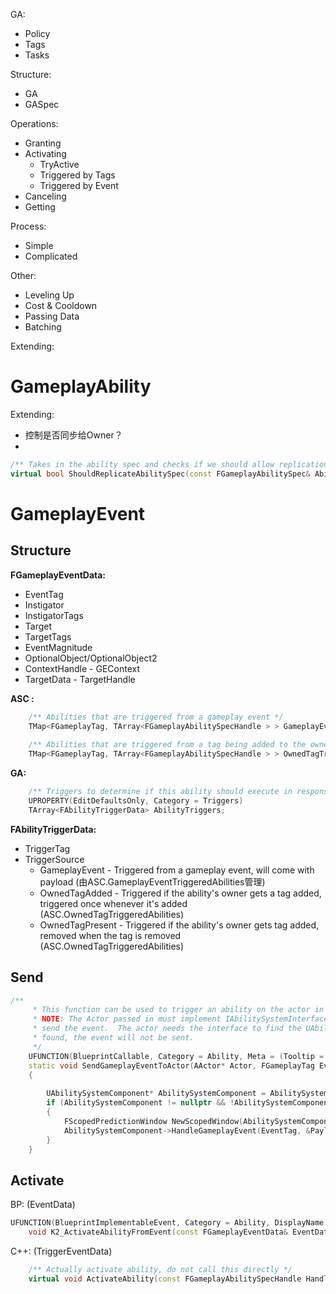 



GA:
* Policy
* Tags
* Tasks

Structure:
* GA
* GASpec

Operations:
* Granting
* Activating
  * TryActive
  * Triggered by Tags
  * Triggered by Event
* Canceling
* Getting

Process:
* Simple
* Complicated

Other:
* Leveling Up
* Cost & Cooldown
* Passing Data
* Batching

Extending:


# GameplayAbility

Extending:

* 控制是否同步给Owner？
* 
```c++
/** Takes in the ability spec and checks if we should allow replication on the ability spec, this will NOT stop replication of the ability UObject just the spec inside the UAbilitySystemComponenet ActivatableAbilities for this ability */
virtual bool ShouldReplicateAbilitySpec(const FGameplayAbilitySpec& AbilitySpec) const
```


# GameplayEvent

## Structure

**FGameplayEventData:**
* EventTag
* Instigator
* InstigatorTags
* Target
* TargetTags
* EventMagnitude
* OptionalObject/OptionalObject2
* ContextHandle - GEContext
* TargetData - TargetHandle


**ASC :** 
```c++
    /** Abilities that are triggered from a gameplay event */
	TMap<FGameplayTag, TArray<FGameplayAbilitySpecHandle > > GameplayEventTriggeredAbilities;
	
	/** Abilities that are triggered from a tag being added to the owner */
	TMap<FGameplayTag, TArray<FGameplayAbilitySpecHandle > > OwnedTagTriggeredAbilities;
```

**GA:**


```c++
	/** Triggers to determine if this ability should execute in response to an event */
	UPROPERTY(EditDefaultsOnly, Category = Triggers)
	TArray<FAbilityTriggerData> AbilityTriggers;
```

**FAbilityTriggerData:**

* TriggerTag
* TriggerSource
  * GameplayEvent - Triggered from a gameplay event, will come with payload (由ASC.GameplayEventTriggeredAbilities管理)
  * OwnedTagAdded - Triggered if the ability's owner gets a tag added, triggered once whenever it's added (ASC.OwnedTagTriggeredAbilities)
  * OwnedTagPresent - Triggered if the ability's owner gets tag added, removed when the tag is removed (ASC.OwnedTagTriggeredAbilities)


## Send

```c++
/**
	 * This function can be used to trigger an ability on the actor in question with useful payload data.
	 * NOTE: The Actor passed in must implement IAbilitySystemInterface! or else this function will silently fail to
	 * send the event.  The actor needs the interface to find the UAbilitySystemComponent, and if the component isn't
	 * found, the event will not be sent.
	 */
	UFUNCTION(BlueprintCallable, Category = Ability, Meta = (Tooltip = "This function can be used to trigger an ability on the actor in question with useful payload data."))
	static void SendGameplayEventToActor(AActor* Actor, FGameplayTag EventTag, FGameplayEventData Payload) {
    {
       
        UAbilitySystemComponent* AbilitySystemComponent = AbilitySystemInterface->GetAbilitySystemComponent();
        if (AbilitySystemComponent != nullptr && !AbilitySystemComponent->IsPendingKill())
        {
            FScopedPredictionWindow NewScopedWindow(AbilitySystemComponent, true);
            AbilitySystemComponent->HandleGameplayEvent(EventTag, &Payload);
        }    
	}
```

## Activate

BP: (EventData)

```c++
UFUNCTION(BlueprintImplementableEvent, Category = Ability, DisplayName = "ActivateAbilityFromEvent", meta=(ScriptName = "ActivateAbilityFromEvent"))
	void K2_ActivateAbilityFromEvent(const FGameplayEventData& EventData);
```

C++: (TriggerEventData)

```c++
	/** Actually activate ability, do not call this directly */
	virtual void ActivateAbility(const FGameplayAbilitySpecHandle Handle, const FGameplayAbilityActorInfo* ActorInfo, const FGameplayAbilityActivationInfo ActivationInfo, const FGameplayEventData* TriggerEventData);
```




